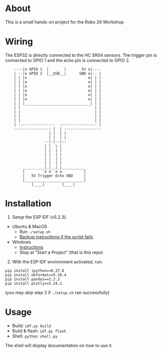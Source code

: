 # About

This is a small hands-on project for the Robo 24 Workshop. 

# Wiring
The ESP32 is directly connected to the HC SR04 sensors. The trigger pin is connected to GPIO 1 and the echo pin is connected to GPIO 2.
```
    ----|o GPIO 1  |       |       5V o|----
    | --|o GPIO 2  |__USB__|      GND o|-- |
    | | |o                            o| | |
    | | |o                            o| | |
    | | |o                            o| | |
    | | |o                            o| | |
    | | |o                            o| | |
    | | |o                            o| | |
    | | |______________________________| | |
    | |                                  | |
    | |                                  | |
    | |                                  | |
    | |                                  | |
    | -----------------  ----------------- |
    ----------------- |  | -----------------
                    | |  | |
                    | |  | |
                  --|-|--|--
                  | |  \ |
                  | |  | |
                  | |  | |
                  | |  | |
                  | |  | |
        __________|_|__|_|___________
        |         o o  o o          |
        |   5V Trigger Echo GND     |
        |___________________________|
            |____|        |____|
```

# Installation
1. Setup the ESP IDF (v5.2.3).
  - Ubuntu & MacOS
    - Run `./setup.sh`
    - [Backup instructions if the script fails](https://docs.espressif.com/projects/esp-idf/en/stable/esp32/get-started/linux-macos-setup.html#step-1-install-prerequisites)
  - Windows
    - [Instructions](https://docs.espressif.com/projects/esp-idf/en/stable/esp32/get-started/windows-setup.html)
    - Stop at "Start a Project" (that is this repo)
2. With the ESP IDF environment activated, run:
```
pip install ipython==8.27.0
pip install nbformat==5.10.4
pip install pandas==2.2.3
pip install plotly==5.24.1
```
(you may skip step 2 if `./setup.sh` ran successfully)

# Usage
- Build: `idf.py build`
- Build & flash: `idf.py flash`
- Shell: `python shell.py`

The shell will display documentation on how to use it.
